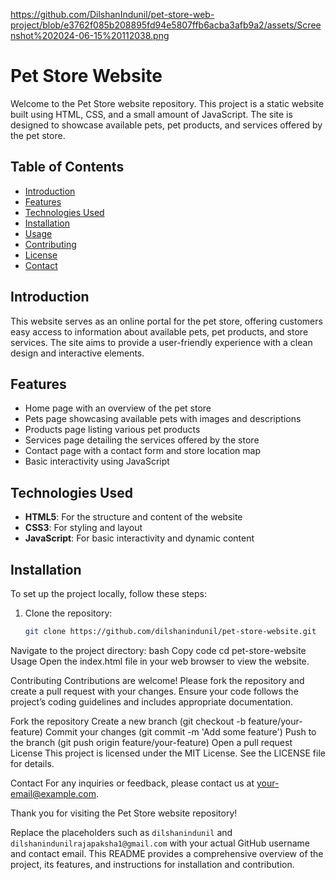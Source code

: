 https://github.com/DilshanIndunil/pet-store-web-project/blob/e3762f085b208895fd94e5807ffb6acba3afb9a2/assets/Screenshot%202024-06-15%20112038.png
# Pet Store Website

Welcome to the Pet Store website repository. This project is a static website built using HTML, CSS, and a small amount of JavaScript. The site is designed to showcase available pets, pet products, and services offered by the pet store.

## Table of Contents

- [Introduction](#introduction)
- [Features](#features)
- [Technologies Used](#technologies-used)
- [Installation](#installation)
- [Usage](#usage)
- [Contributing](#contributing)
- [License](#license)
- [Contact](#contact)

## Introduction

This website serves as an online portal for the pet store, offering customers easy access to information about available pets, pet products, and store services. The site aims to provide a user-friendly experience with a clean design and interactive elements.

## Features

- Home page with an overview of the pet store
- Pets page showcasing available pets with images and descriptions
- Products page listing various pet products
- Services page detailing the services offered by the store
- Contact page with a contact form and store location map
- Basic interactivity using JavaScript

## Technologies Used

- **HTML5**: For the structure and content of the website
- **CSS3**: For styling and layout
- **JavaScript**: For basic interactivity and dynamic content

## Installation

To set up the project locally, follow these steps:

1. Clone the repository:
   ```bash
   git clone https://github.com/dilshanindunil/pet-store-website.git
Navigate to the project directory:
bash
Copy code
cd pet-store-website
Usage
Open the index.html file in your web browser to view the website.

Contributing
Contributions are welcome! Please fork the repository and create a pull request with your changes. Ensure your code follows the project’s coding guidelines and includes appropriate documentation.

Fork the repository
Create a new branch (git checkout -b feature/your-feature)
Commit your changes (git commit -m 'Add some feature')
Push to the branch (git push origin feature/your-feature)
Open a pull request
License
This project is licensed under the MIT License. See the LICENSE file for details.

Contact
For any inquiries or feedback, please contact us at your-email@example.com.

Thank you for visiting the Pet Store website repository!

Replace the placeholders such as `dilshanindunil` and `dilshanindunilrajapaksha1@gmail.com` with your actual GitHub username and contact email. This README provides a comprehensive overview of the project, its features, and instructions for installation and contribution.

